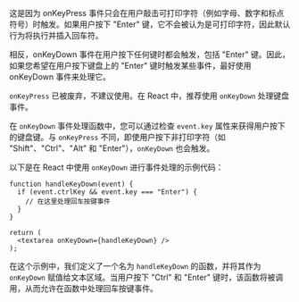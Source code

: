 这是因为 onKeyPress 事件只会在用户敲击可打印字符（例如字母、数字和标点符号）时触发。如果用户按下 "Enter" 键，它不会被认为是可打印字符，因此默认行为将执行并插入回车符。

相反，onKeyDown 事件在用户按下任何键时都会触发，包括 "Enter" 键。因此，如果您希望在用户按下键盘上的 "Enter" 键时触发某些事件，最好使用 onKeyDown 事件来处理它。

`onKeyPress` 已被废弃，不建议使用。在 React 中，推荐使用 `onKeyDown` 处理键盘事件。

在 `onKeyDown` 事件处理函数中，您可以通过检查 `event.key` 属性来获得用户按下的键盘键。与 `onKeyPress` 不同，即使用户按下非打印字符（如 "Shift"、"Ctrl"、"Alt" 和 "Enter"），`onKeyDown` 也会触发。

以下是在 React 中使用 `onKeyDown` 进行事件处理的示例代码：

```
function handleKeyDown(event) {
  if (event.ctrlKey && event.key === "Enter") {
    // 在这里处理回车按键事件
  }
}

return (
  <textarea onKeyDown={handleKeyDown} />
);
```

在这个示例中，我们定义了一个名为 `handleKeyDown` 的函数，并将其作为 `onKeyDown` 赋值给文本区域。当用户按下 "Ctrl" 和 "Enter" 键时，该函数将被调用，从而允许在函数中处理回车按键事件。